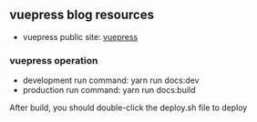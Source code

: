 ## vuepress blog resources

- vuepress public site: [vuepress](https://www.vuepress.cn)

### vuepress operation

- development run command: yarn run docs:dev
- production run command: yarn run docs:build

After build, you should double-click the deploy.sh file to deploy
